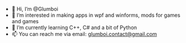 - 👋 Hi, I’m @Glumboi
- 👀 I’m interested in making apps in wpf and winforms, mods for games and games
- 🌱 I’m currently learning C++, C# and a bit of Python
- 📫 You can reach me via email: glumboi.contact@gmail.com
